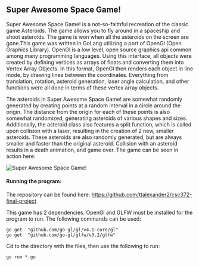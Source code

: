 ## Super Awesome Space Game!
Super Awesome Space Game! is a not-so-faithful recreation of the classic game Asteroids. The game allows you to fly around in a spaceship and shoot asteroids. The game is won when all the asteroids on the screen are gone.This game was written in GoLang utilizing a port of OpenGl (Open Graphics Library). OpenGl is a low level, open source graphics api common among many programming languages. Using this interface, all objects were created by defining vertices as arrays of floats and converting them into Vertex Array Objects. In this format, OpenGl then renders each object in line mode, by drawing lines between the coordinates. Everything from translation, rotation, asteroid generation, laser angle calculation, and other functions were all done in terms of these vertex array objects.

The asteroids in Super Awesome Space Game! are somewhat randomly generated by creating points at a random interval in a circle around the origin. The distance from the origin for each of these points is also somewhat randomized, generating asteroids of various shapes and sizes. Additionally, the asteroid class also features a split function, which is called upon collision with a laser, resulting in the creation of 2 new, smaller asteroids. These asteroids are also randomly generated, but are always smaller and faster than the original asteroid. Collision with an asteroid results in a death animation, and game over. The game can be seen in action here:

![Super Awesome Space Game!](docs/2019-12-09-16-00-21.gif?raw=true)

#### Running the program:
The repository can be found here: https://github.com/ttalexander2/csc372-final-project

This game has 2 dependencies. OpenGl and GLFW must be installed for the program to run. The following commands can be used:
```
go get 	"github.com/go-gl/gl/v4.1-core/gl"
go get 	"github.com/go-gl/glfw/v3.2/glfw"
```
Cd to the directory with the files, then use the following to run:
```
go run *.go
```
